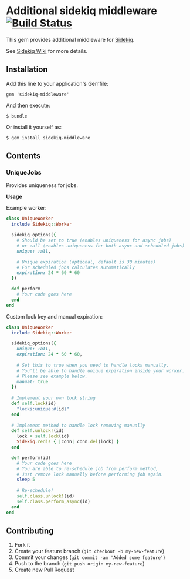# Additional sidekiq middleware [![Build Status](https://secure.travis-ci.org/krasnoukhov/sidekiq-middleware.png)](http://travis-ci.org/krasnoukhov/sidekiq-middleware)

This gem provides additional middleware for [Sidekiq](https://github.com/mperham/sidekiq).

See [Sidekiq Wiki](https://github.com/mperham/sidekiq/wiki/Middleware) for more details.

## Installation

Add this line to your application's Gemfile:

    gem 'sidekiq-middleware'

And then execute:

    $ bundle

Or install it yourself as:

    $ gem install sidekiq-middleware

## Contents

### UniqueJobs

Provides uniqueness for jobs.

**Usage**

Example worker:

```ruby
class UniqueWorker
  include Sidekiq::Worker

  sidekiq_options({
    # Should be set to true (enables uniqueness for async jobs)
    # or :all (enables uniqueness for both async and scheduled jobs)
    unique: :all,

    # Unique expiration (optional, default is 30 minutes)
    # For scheduled jobs calculates automatically
    expiration: 24 * 60 * 60
  })

  def perform
    # Your code goes here
  end
end
```

Custom lock key and manual expiration:

```ruby
class UniqueWorker
  include Sidekiq::Worker

  sidekiq_options({
    unique: :all,
    expiration: 24 * 60 * 60,
    
    # Set this to true when you need to handle locks manually.
    # You'll be able to handle unique expiration inside your worker.
    # Please see example below.
    manual: true
  })
  
  # Implement your own lock string
  def self.lock(id)
    "locks:unique:#{id}"
  end
  
  # Implement method to handle lock removing manually
  def self.unlock!(id)
  	lock = self.lock(id)
    Sidekiq.redis { |conn| conn.del(lock) }
  end

  def perform(id)
    # Your code goes here
    # You are able to re-schedule job from perform method,
    # Just remove lock manually before performing job again.
    sleep 5
    
    # Re-schedule!
    self.class.unlock!(id)
    self.class.perform_async(id)
  end
end
```


## Contributing

1. Fork it
2. Create your feature branch (`git checkout -b my-new-feature`)
3. Commit your changes (`git commit -am 'Added some feature'`)
4. Push to the branch (`git push origin my-new-feature`)
5. Create new Pull Request
